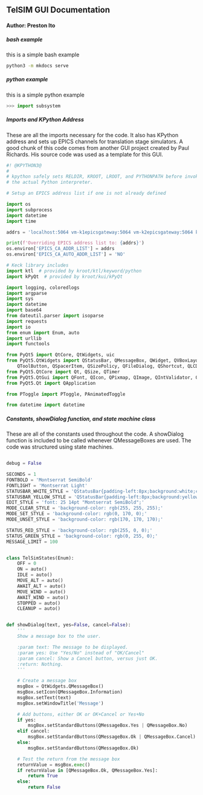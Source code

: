 ## TelSIM GUI Documentation

#### Author: Preston Ito

##### bash example
this is a simple bash example 
```bash
python3 -m mkdocs serve
```

##### python example
this is a simple python example
```python
>>> import subsystem
```

##### Imports and KPython Address
These are all the imports necessary for the code. It also has KPython address and sets up EPICS channels for translation stage simulators. A good chunk of this code comes from another GUI project created by Paul Richards. His source code was used as a template for this GUI.
```python
#! @KPYTHON3@
#
# kpython safely sets RELDIR, KROOT, LROOT, and PYTHONPATH before invoking
# the actual Python interpreter.

# Setup an EPICS address list if one is not already defined

import os
import subprocess
import datetime
import time

addrs = 'localhost:5064 vm-k1epicsgateway:5064 vm-k2epicsgateway:5064 k1aoserver-new:8607 localhost:5555'

print(f'Overriding EPICS address list to: {addrs}')
os.environ['EPICS_CA_ADDR_LIST'] = addrs
os.environ['EPICS_CA_AUTO_ADDR_LIST'] = 'NO'

# Keck library includes
import ktl  # provided by kroot/ktl/keyword/python
import kPyQt  # provided by kroot/kui/kPyQt

import logging, coloredlogs
import argparse
import sys
import datetime
import base64
from dateutil.parser import isoparse
import requests
import io
from enum import Enum, auto
import urllib
import functools

from PyQt5 import QtCore, QtWidgets, uic
from PyQt5.QtWidgets import QStatusBar, QMessageBox, QWidget, QVBoxLayout, QLabel, QPushButton, \
    QToolButton, QSpacerItem, QSizePolicy, QFileDialog, QShortcut, QLCDNumber, QLayout
from PyQt5.QtCore import Qt, QSize, QTimer
from PyQt5.QtGui import QFont, QIcon, QPixmap, QImage, QIntValidator, QDoubleValidator, QKeySequence
from PyQt5.Qt import QApplication

from PToggle import PToggle, PAnimatedToggle

from datetime import datetime
```


##### Constants, showDialog function, and state machine class
These are all of the constants used throughout the code. A showDialog function is included to be called whenever QMessageBoxes are used. The code was structured using state machines.
```python

debug = False

SECONDS = 1
FONTBOLD = 'Montserrat SemiBold'
FONTLIGHT = 'Montserrat Light'
STATUSBAR_WHITE_STYLE = 'QStatusBar{padding-left:8px;background:white;color:black;font-weight:bold;}'
STATUSBAR_YELLOW_STYLE = 'QStatusBar{padding-left:8px;background:yellow;color:black;font-weight:bold;}'
EDIT_STYLE = 'font: 25 14pt "Montserrat SemiBold";'
MODE_CLEAR_STYLE = 'background-color: rgb(255, 255, 255);'
MODE_SET_STYLE = 'background-color: rgb(0, 170, 0);'
MODE_UNSET_STYLE = 'background-color: rgb(170, 170, 170);'

STATUS_RED_STYLE = 'background-color: rgb(255, 0, 0);'
STATUS_GREEN_STYLE = 'background-color: rgb(0, 255, 0);'
MESSAGE_LIMIT = 100


class TelSimStates(Enum):
    OFF = 0
    ON = auto()
    IDLE = auto()
    MOVE_ALT = auto()
    AWAIT_ALT = auto()
    MOVE_WIND = auto()
    AWAIT_WIND = auto()
    STOPPED = auto()
    CLEANUP = auto()


def showDialog(text, yes=False, cancel=False):
    '''
    Show a message box to the user.

    :param text: The message to be displayed.
    :param yes: Use "Yes/No" instead of "OK/Cancel"
    :param cancel: Show a Cancel button, versus just OK.
    :return: Nothing.
    '''

    # Create a message box
    msgBox = QtWidgets.QMessageBox()
    msgBox.setIcon(QMessageBox.Information)
    msgBox.setText(text)
    msgBox.setWindowTitle('Message')

    # Add buttons, either OK or OK+Cancel or Yes+No
    if yes:
        msgBox.setStandardButtons(QMessageBox.Yes | QMessageBox.No)
    elif cancel:
        msgBox.setStandardButtons(QMessageBox.Ok | QMessageBox.Cancel)
    else:
        msgBox.setStandardButtons(QMessageBox.Ok)

    # Test the return from the message box
    returnValue = msgBox.exec()
    if returnValue in [QMessageBox.Ok, QMessageBox.Yes]:
        return True
    else:
        return False
```
